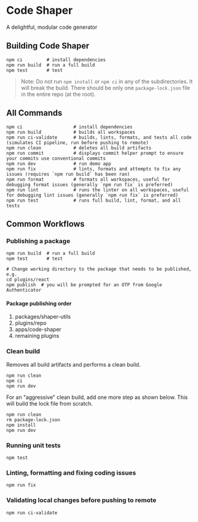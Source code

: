 # Code Shaper

A delightful, modular code generator

## Building Code Shaper

```shell
npm ci         # install dependencies
npm run build  # run a full build
npm test       # test
```

> Note: Do not run `npm install` or `npm ci` in any of the subdirectories. It
> will break the build. There should be only one `package-lock.json` file in the
> entire repo (at the root).

## All Commands

```
npm ci                   # install dependencies
npm run build            # builds all workspaces
npm run ci-validate      # builds, lints, formats, and tests all code (simulates CI pipeline, run before pushing to remote)
npm run clean            # deletes all build artifacts
npm run commit           # displays commit helper prompt to ensure your commits use conventional commits
npm run dev              # run demo app
npm run fix              # lints, formats and attempts to fix any issues (requires `npm run build` has been ran)
npm run format           # formats all workspaces, useful for debugging format issues (generally `npm run fix` is preferred)
npm run lint             # runs the linter on all workspaces, useful for debugging lint issues (generally `npm run fix` is preferred)
npm run test             # runs full build, lint, format, and all tests
```

## Common Workflows

### Publishing a package

```shell
npm run build  # run a full build
npm test       # test

# Change working directory to the package that needs to be published, e.g.
cd plugins/react
npm publish  # you will be prompted for an OTP from Google Authenticator
```

#### Package publishing order

1. packages/shaper-utils
2. plugins/repo
3. apps/code-shaper
4. remaining plugins

### Clean build

Removes all build artifacts and performs a clean build.

```shell
npm run clean
npm ci
npm run dev
```

For an "aggressive" clean build, add one more step as shown below. This will
build the lock file from scratch.

```shell
npm run clean
rm package-lock.json
npm install
npm run dev
```

### Running unit tests

```shell
npm test
```

### Linting, formatting and fixing coding issues

```shell
npm run fix
```

### Validating local changes before pushing to remote

```shell
npm run ci-validate
```
